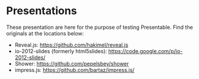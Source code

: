 # Presentations

These presentation are here for the purpose of testing Presentable. Find the originals at the locations below:

* Reveal.js: https://github.com/hakimel/reveal.js
* io-2012-slides (formerly html5slides): https://code.google.com/p/io-2012-slides/
* Shower: https://github.com/pepelsbey/shower
* impress.js: https://github.com/bartaz/impress.js/